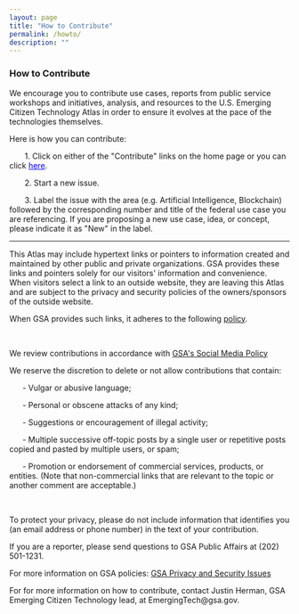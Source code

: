 ```yaml
---
layout: page
title: "How to Contribute"
permalink: /howto/
description: ""
---
```


### How to Contribute

<p>We encourage you to contribute use cases, reports from public service workshops and initiatives, analysis, and resources to the U.S. Emerging Citizen Technology Atlas in order to ensure it evolves at the pace of the technologies themselves.</p>

Here is how you can contribute:

<p>&nbsp;&nbsp;&nbsp;&nbsp;&nbsp;&nbsp; 1. Click on either of the "Contribute" links on the home page or you can click <a href="https://github.com/{{ site.org_name }}/{{ site.repo_name }}/issues/" style="color: blue;" class="button">here</a>.</p>
<p>&nbsp;&nbsp;&nbsp;&nbsp;&nbsp;&nbsp; 2. Start a new issue.</p>
<p>&nbsp;&nbsp;&nbsp;&nbsp;&nbsp;&nbsp; 3. Label the issue with the area (e.g. Artificial Intelligence, Blockchain) followed by the corresponding number and title of the federal use case you are referencing. If you are proposing a new use case, idea, or concept, please indicate it as "New" in the label.</p>

***

<p> This Atlas may include hypertext links or pointers to information created and maintained by other public and private organizations. GSA provides these links and pointers solely for our visitors' information and convenience. When visitors select a link to an outside website, they are leaving this Atlas and are subject to the privacy and security policies of the owners/sponsors of the outside website.

When GSA provides such links, it adheres to the following <a href="https://www.gsa.gov/website-information/linking-policy">policy</a>.</p>

<p>

 <br>

   </p>

<p> We review contributions in accordance with <a href="https://app_gsagov_prod_rdcgwaajp7wr.s3.amazonaws.com/socialmediapolicy.pdf">GSA's Social Media Policy</a></p>

<p> We reserve the discretion to delete or not allow contributions that contain:</p>

<p>&nbsp;&nbsp;&nbsp;&nbsp;&nbsp;&nbsp;- Vulgar or abusive language;</p>
<p>&nbsp;&nbsp;&nbsp;&nbsp;&nbsp;&nbsp;- Personal or obscene attacks of any kind;</p>
<p>&nbsp;&nbsp;&nbsp;&nbsp;&nbsp;&nbsp;- Suggestions or encouragement of illegal activity;</p>
<p>&nbsp;&nbsp;&nbsp;&nbsp;&nbsp;&nbsp;- Multiple successive off-topic posts by a single user or repetitive posts copied and pasted by multiple users, or spam;</p>
<p>&nbsp;&nbsp;&nbsp;&nbsp;&nbsp;&nbsp;- Promotion or endorsement of commercial services, products, or entities. (Note that non-commercial links that are relevant to the topic or another comment are acceptable.)</p>

<p> <br> </p>

<p>To protect your privacy, please do not include information that identifies you (an email address or phone number) in the text of your contribution.</p>

<p>If you are a reporter, please send questions to GSA Public Affairs at (202) 501-1231.</p>

<p>For more information on GSA policies: <a href="/node/85923">GSA Privacy and Security Issues</a></p>

<p> For for more information on how to contribute, contact Justin Herman, GSA Emerging Citizen Technology lead, at EmergingTech@gsa.gov.</p>
